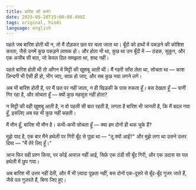 ```yaml
---
title: बारिश की बातें!
date: 2025-05-28T15:00:08.498Z
tags: original, hindi
language: english
---
```


पहले जब बारिश होती थी न, 
तो मैं दौड़कर छत पर चला जाता था। 
बूँदों को हाथों में पकड़ने की कोशिश करता, 
जैसे उनमें कुछ पकड़ने लायक हो। 
और होता भी था, कुछ था उन बूँदों में — 
ठंडक, सुकून, और एक अजीब सी बात, 
जो केवल दिल समझता था, शब्द नहीं।

पहले बारिश होती थी तो आँगन में मिट्टी की खुशबू आती थी। 
मैं गहरी साँस लेता था, सोचता था — 
काश ज़िन्दगी भी ऐसी ही हो, 
भीग जाए, साफ़ हो जाए, 
और सब कुछ नया लगने लगे।

अब भी बारिश होती है, 
पर मैं छत पर नहीं जाता, 
न ही खिड़की के पास रुकता हूँ। 
बस देखता हूँ — पानी गिर रहा है, 
और सोचता हूँ — क्यों कुछ महसूस नहीं होता?

न मिट्टी की वही खुशबू आती है, 
न वो पहली सी बात रहती है, 
लगता है बारिश भी जानती है, 
कि मैं बदल गया हूँ, 
इसलिए अब वह भी कुछ नहीं कहती।

मैं मौन हूँ, बारिश भी मौन है। 
कभी-कभी सोचता हूँ — 
क्या हम दोनों ही थक चुके हैं?

मुझे याद है, 
एक बार मैंने हथेली पर गिरी बूँद से पूछा था — 
"तू क्यों आई?" 
और मुझे लगा था उसने उत्तर दिया — 
"मैं तेरे लिए हूँ।"

आज फिर वही प्रश्न किया, 
पर कोई आवाज़ नहीं आई, 
सिर्फ़ एक ठंडी सी बूँद गिरी, 
और एक उदास सा पल हथेली में छुप गया।

अब बारिश भी उत्तर नहीं देती, 
और मैं भी ज़्यादा पूछता नहीं, 
बस दोनों एक-दूसरे से बूँद-बूँद गुजर जाते हैं, 
जैसे पल गुज़रते हैं, बिना जिए हुए।